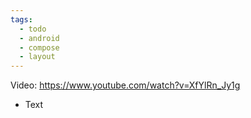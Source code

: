 ```yaml
---
tags:
  - todo
  - android
  - compose
  - layout
---
```

Video: https://www.youtube.com/watch?v=XfYlRn_Jy1g
- Text